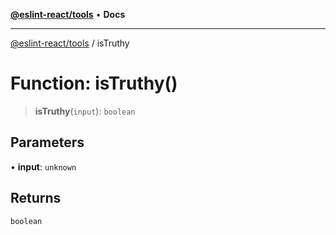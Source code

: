 [**@eslint-react/tools**](../README.md) • **Docs**

***

[@eslint-react/tools](../README.md) / isTruthy

# Function: isTruthy()

> **isTruthy**(`input`): `boolean`

## Parameters

• **input**: `unknown`

## Returns

`boolean`
